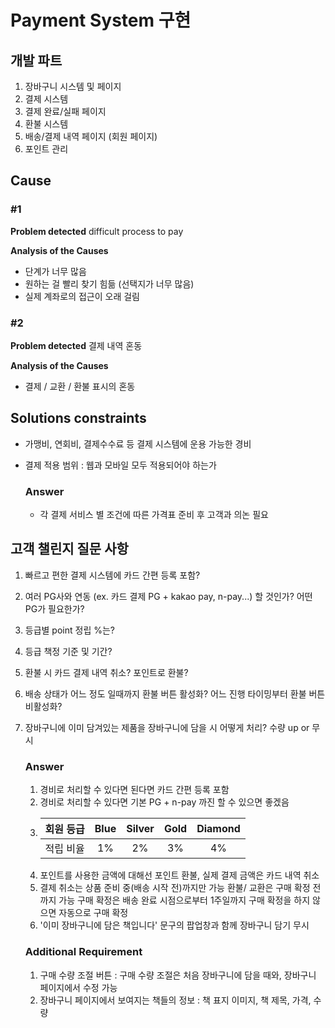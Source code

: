 # Payment System 구현

## 개발 파트
1. 장바구니 시스템 및 페이지
2. 결제 시스템
3. 결제 완료/실패 페이지
4. 환불 시스템
5. 배송/결제 내역 페이지 (회원 페이지)
6. 포인트 관리

## Cause

### #1

**Problem detected** difficult process to pay

**Analysis of the Causes**
 - 단계가 너무 많음
 - 원하는 걸 빨리 찾기 힘듦 (선택지가 너무 많음)
 - 실제 계좌로의 접근이 오래 걸림

### #2

**Problem detected** 결제 내역 혼동

**Analysis of the Causes**
 - 결제 / 교환 / 환불 표시의 혼동


## Solutions constraints
- 가맹비, 연회비, 결제수수료 등 결제 시스템에 운용 가능한 경비

- 결제 적용 범위 : 웹과 모바일 모두 적용되어야 하는가

	### Answer
	- 각 결제 서비스 별 조건에 따른 가격표 준비 후 고객과 의논 필요
  

## 고객 챌린지 질문 사항

1. 빠르고 편한 결제 시스템에 카드 간편 등록 포함?
2. 여러 PG사와 연동 (ex. 카드 결제 PG + kakao pay, n-pay...) 할 것인가? 어떤 PG가 필요한가?
3. 등급별 point 정립 %는?
4. 등급 책정 기준 및 기간?
5. 환불 시 카드 결제 내역 취소? 포인트로 환불?
6. 배송 상태가 어느 정도 일때까지 환불 버튼 활성화? 어느 진행 타이밍부터 환불 버튼 비활성화?
7. 장바구니에 이미 담겨있는 제품을 장바구니에 담을 시 어떻게 처리? 수량 up or 무시

	### Answer
	1. 경비로 처리할 수 있다면 된다면 카드 간편 등록 포함
	2. 경비로 처리할 수 있다면 기본 PG + n-pay 까진 할 수 있으면 좋겠음
	3. 회원 등급 | Blue | Silver | Gold | Diamond
	   ---- | :----: |  :----: |  :----: | :----:
	   적립 비율 | 1% | 2% | 3% | 4%
	4. 포인트를 사용한 금액에 대해선 포인트 환불, 실제 결제 금액은 카드 내역 취소
	5. 결제 취소는 상품 준비 중(배송 시작 전)까지만 가능
	   환불/ 교환은 구매 확정 전까지 가능
	   구매 확정은 배송 완료 시점으로부터 1주일까지 구매 확정을 하지 않으면 자동으로 구매 확정
	6. '이미 장바구니에 담은 책입니다' 문구의 팝업창과 함께 장바구니 담기 무시

	### Additional Requirement
	1. 구매 수량 조절 버튼 : 구매 수량 조절은 처음 장바구니에 담을 때와, 장바구니 페이지에서 수정 가능
	2. 장바구니 페이지에서 보여지는 책들의 정보 : 책 표지 이미지, 책 제목, 가격, 수량

